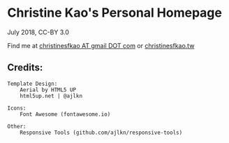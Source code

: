 # Christine Kao's Personal Homepage
July 2018, CC-BY 3.0

Find me at [christinesfkao AT gmail DOT com](mailto:christinesfkao@gmail.com)
or [christinesfkao.tw](http://christinesfkao.tw)

## Credits:

	Template Design:
		Aerial by HTML5 UP
		html5up.net | @ajlkn

	Icons:
		Font Awesome (fontawesome.io)

	Other:
		Responsive Tools (github.com/ajlkn/responsive-tools)